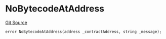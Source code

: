 # NoBytecodeAtAddress
[Git Source](https://github.com/thrackle-io/tron/blob/46cb5e729fbe3c8dc7b7ecacae59ec49544d86f9/src/client/token/handler/diamond/HandlerDiamondLib.sol)


```solidity
error NoBytecodeAtAddress(address _contractAddress, string _message);
```


